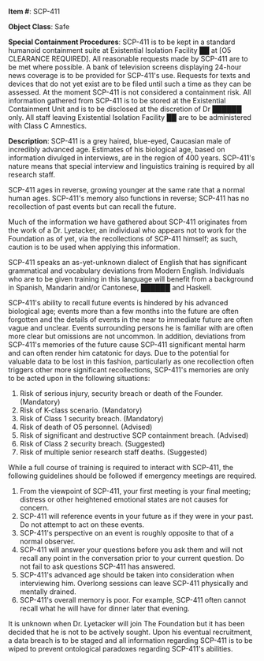 **Item #**: SCP-411

**Object Class**: Safe

**Special Containment Procedures**: SCP-411 is to be kept in a standard humanoid containment suite at Existential Isolation Facility ██ at \[O5 CLEARANCE REQUIRED\]. All reasonable requests made by SCP-411 are to be met where possible. A bank of television screens displaying 24-hour news coverage is to be provided for SCP-411's use. Requests for texts and devices that do not yet exist are to be filed until such a time as they can be assessed. At the moment SCP-411 is not considered a containment risk. All information gathered from SCP-411 is to be stored at the Existential Containment Unit and is to be disclosed at the discretion of Dr ██████ only. All staff leaving Existential Isolation Facility ██ are to be administered with Class C Amnestics.

**Description**: SCP-411 is a grey haired, blue-eyed, Caucasian male of incredibly advanced age. Estimates of his biological age, based on information divulged in interviews, are in the region of 400 years. SCP-411's nature means that special interview and linguistics training is required by all research staff.

SCP-411 ages in reverse, growing younger at the same rate that a normal human ages. SCP-411's memory also functions in reverse; SCP-411 has no recollection of past events but can recall the future.

Much of the information we have gathered about SCP-411 originates from the work of a Dr. Lyetacker, an individual who appears not to work for the Foundation as of yet, via the recollections of SCP-411 himself; as such, caution is to be used when applying this information.

SCP-411 speaks an as-yet-unknown dialect of English that has significant grammatical and vocabulary deviations from Modern English. Individuals who are to be given training in this language will benefit from a background in Spanish, Mandarin and/or Cantonese, ██████ and Haskell.

SCP-411's ability to recall future events is hindered by his advanced biological age; events more than a few months into the future are often forgotten and the details of events in the near to immediate future are often vague and unclear. Events surrounding persons he is familiar with are often more clear but omissions are not uncommon. In addition, deviations from SCP-411's memories of the future cause SCP-411 significant mental harm and can often render him catatonic for days. Due to the potential for valuable data to be lost in this fashion, particularly as one recollection often triggers other more significant recollections, SCP-411's memories are only to be acted upon in the following situations:

1.  Risk of serious injury, security breach or death of the Founder. (Mandatory)
2.  Risk of K-class scenario. (Mandatory)
3.  Risk of Class 1 security breach. (Mandatory)
4.  Risk of death of O5 personnel. (Advised)
5.  Risk of significant and destructive SCP containment breach. (Advised)
6.  Risk of Class 2 security breach. (Suggested)
7.  Risk of multiple senior research staff deaths. (Suggested)

While a full course of training is required to interact with SCP-411, the following guidelines should be followed if emergency meetings are required.

1.  From the viewpoint of SCP-411, your first meeting is your final meeting; distress or other heightened emotional states are not causes for concern.
2.  SCP-411 will reference events in your future as if they were in your past. Do not attempt to act on these events.
3.  SCP-411's perspective on an event is roughly opposite to that of a normal observer.
4.  SCP-411 will answer your questions before you ask them and will not recall any point in the conversation prior to your current question. Do not fail to ask questions SCP-411 has answered.
5.  SCP-411's advanced age should be taken into consideration when interviewing him. Overlong sessions can leave SCP-411 physically and mentally drained.
6.  SCP-411's overall memory is poor. For example, SCP-411 often cannot recall what he will have for dinner later that evening.

It is unknown when Dr. Lyetacker will join The Foundation but it has been decided that he is not to be actively sought. Upon his eventual recruitment, a data breach is to be staged and all information regarding SCP-411 is to be wiped to prevent ontological paradoxes regarding SCP-411's abilities.